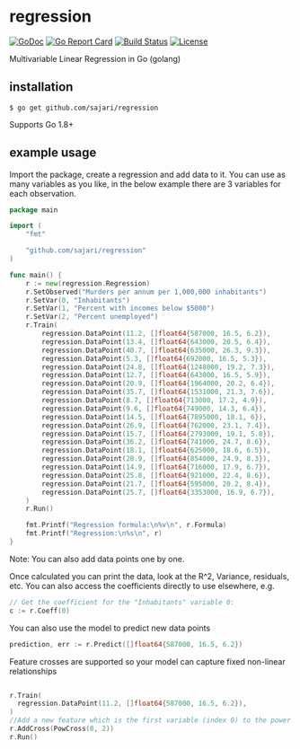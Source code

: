 regression
=======
[![GoDoc](https://godoc.org/github.com/sajari/regression?status.svg)](https://godoc.org/github.com/sajari/regression)
[![Go Report Card](https://goreportcard.com/badge/sajari/regression)](https://goreportcard.com/report/sajari/regression)
[![Build Status](https://travis-ci.org/sajari/regression.svg?branch=master)](https://travis-ci.org/sajari/regression)
[![License][license-image]][license-url]

[license-image]: http://img.shields.io/badge/license-MIT-green.svg?style=flat-square
[license-url]: LICENSE.txt

Multivariable Linear Regression in Go (golang)

installation
------------

    $ go get github.com/sajari/regression

Supports Go 1.8+

example usage
-------------

Import the package, create a regression and add data to it. You can use as many variables as you like, in the below example there are 3 variables for each observation.

```go
package main

import (
	"fmt"

	"github.com/sajari/regression"
)

func main() {
	r := new(regression.Regression)
	r.SetObserved("Murders per annum per 1,000,000 inhabitants")
	r.SetVar(0, "Inhabitants")
	r.SetVar(1, "Percent with incomes below $5000")
	r.SetVar(2, "Percent unemployed")
	r.Train(
		regression.DataPoint(11.2, []float64{587000, 16.5, 6.2}),
		regression.DataPoint(13.4, []float64{643000, 20.5, 6.4}),
		regression.DataPoint(40.7, []float64{635000, 26.3, 9.3}),
		regression.DataPoint(5.3, []float64{692000, 16.5, 5.3}),
		regression.DataPoint(24.8, []float64{1248000, 19.2, 7.3}),
		regression.DataPoint(12.7, []float64{643000, 16.5, 5.9}),
		regression.DataPoint(20.9, []float64{1964000, 20.2, 6.4}),
		regression.DataPoint(35.7, []float64{1531000, 21.3, 7.6}),
		regression.DataPoint(8.7, []float64{713000, 17.2, 4.9}),
		regression.DataPoint(9.6, []float64{749000, 14.3, 6.4}),
		regression.DataPoint(14.5, []float64{7895000, 18.1, 6}),
		regression.DataPoint(26.9, []float64{762000, 23.1, 7.4}),
		regression.DataPoint(15.7, []float64{2793000, 19.1, 5.8}),
		regression.DataPoint(36.2, []float64{741000, 24.7, 8.6}),
		regression.DataPoint(18.1, []float64{625000, 18.6, 6.5}),
		regression.DataPoint(28.9, []float64{854000, 24.9, 8.3}),
		regression.DataPoint(14.9, []float64{716000, 17.9, 6.7}),
		regression.DataPoint(25.8, []float64{921000, 22.4, 8.6}),
		regression.DataPoint(21.7, []float64{595000, 20.2, 8.4}),
		regression.DataPoint(25.7, []float64{3353000, 16.9, 6.7}),
	)
	r.Run()

	fmt.Printf("Regression formula:\n%v\n", r.Formula)
	fmt.Printf("Regression:\n%s\n", r)
}
```

Note: You can also add data points one by one.

Once calculated you can print the data, look at the R^2, Variance, residuals, etc. You can also access the coefficients directly to use elsewhere, e.g.

```go
// Get the coefficient for the "Inhabitants" variable 0:
c := r.Coeff(0)
```

You can also use the model to predict new data points

```go
prediction, err := r.Predict([]float64{587000, 16.5, 6.2})
```

Feature crosses are supported so your model can capture fixed non-linear relationships

```go

r.Train(
  regression.DataPoint(11.2, []float64{587000, 16.5, 6.2}),
)
//Add a new feature which is the first variable (index 0) to the power of 2
r.AddCross(PowCross(0, 2))
r.Run()

```
